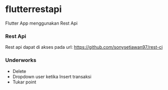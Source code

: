# flutterrestapi

Flutter App menggunakan Rest Api

### Rest Api

Rest api dapat di akses pada url:
https://github.com/sonysetiawan97/rest-ci


### Underworks

- Delete
- Dropdown user ketika Insert transaksi
- Tukar point